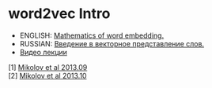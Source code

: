 # word2vec Intro

* ENGLISH: [Mathematics of word embedding.](w2v_VTECH_20211117.md)
* RUSSIAN: [Введение в векторное представление слов.](w2v_sch131.md)
* [Видео лекции](https://www.youtube.com/watch?v=8BHJCK2-2ek)

 [1] [Mikolov et al 2013.09](https://arxiv.org/pdf/1301.3781.pdf)<br>
 [2] [Mikolov et al 2013.10](https://arxiv.org/pdf/1310.4546.pdf)
